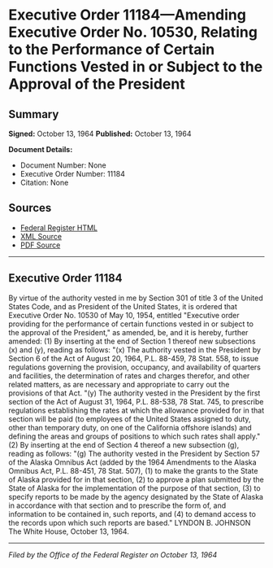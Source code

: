 # Executive Order 11184—Amending Executive Order No. 10530, Relating to the Performance of Certain Functions Vested in or Subject to the Approval of the President

## Summary

**Signed:** October 13, 1964
**Published:** October 13, 1964

**Document Details:**
- Document Number: None
- Executive Order Number: 11184
- Citation: None

## Sources
- [Federal Register HTML](https://www.presidency.ucsb.edu/documents/executive-order-11184-amending-executive-order-no-10530-relating-the-performance-certain)
- [XML Source](None)
- [PDF Source](None)

---

## Executive Order 11184

By virtue of the authority vested in me by Section 301 of title 3 of the United States Code, and as President of the United States, it is ordered that Executive Order No. 10530 of May 10, 1954, entitled "Executive order providing for the performance of certain functions vested in or subject to the approval of the President," as amended, be, and it is hereby, further amended:
    (1) By inserting at the end of Section 1 thereof new subsections (x) and (y), reading as follows:
"(x) The authority vested in the President by Section 6 of the Act of August 20, 1964, P.L. 88-459, 78 Stat. 558, to issue regulations governing the provision, occupancy, and availability of quarters and facilities, the determination of rates and charges therefor, and other related matters, as are necessary and appropriate to carry out the provisions of that Act.
"(y) The authority vested in the President by the first section of the Act of August 31, 1964, P.L. 88-538, 78 Stat. 745, to prescribe regulations establishing the rates at which the allowance provided for in that section will be paid (to employees of the United States assigned to duty, other than temporary duty, on one of the California offshore islands) and defining the areas and groups of positions to which such rates shall apply."
    (2) By inserting at the end of Section 4 thereof a new subsection (g), reading as follows:
"(g) The authority vested in the President by Section 57 of the Alaska Omnibus Act (added by the 1964 Amendments to the Alaska Omnibus Act, P.L. 88-451, 78 Stat. 507), (1) to make the grants to the State of Alaska provided for in that section, (2) to approve a plan submitted by the State of Alaska for the implementation of the purpose of that section, (3) to specify reports to be made by the agency designated by the State of Alaska in accordance with that section and to prescribe the form of, and information to be contained in, such reports, and (4) to demand access to the records upon which such reports are based."
LYNDON B. JOHNSON
The White House,
October 13, 1964.

---

*Filed by the Office of the Federal Register on October 13, 1964*

